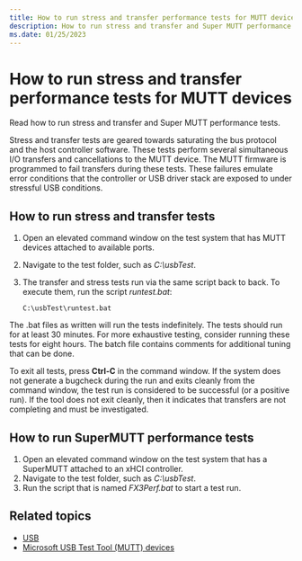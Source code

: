 ```yaml
---
title: How to run stress and transfer performance tests for MUTT devices
description: How to run stress and transfer and Super MUTT performance tests.
ms.date: 01/25/2023
---
```


# How to run stress and transfer performance tests for MUTT devices

Read how to run stress and transfer and Super MUTT performance tests.

Stress and transfer tests are geared towards saturating the bus protocol and the host controller software. These tests perform several simultaneous I/O transfers and cancellations to the MUTT device. The MUTT firmware is programmed to fail transfers during these tests. These failures emulate error conditions that the controller or USB driver stack are exposed to under stressful USB conditions.

## How to run stress and transfer tests

1. Open an elevated command window on the test system that has MUTT devices attached to available ports.
1. Navigate to the test folder, such as *C:\\usbTest*.
1. The transfer and stress tests run via the same script back to back. To execute them, run the script *runtest.bat*:

    ```console
    C:\usbTest\runtest.bat
    ```

The .bat files as written will run the tests indefinitely. The tests should run for at least 30 minutes. For more exhaustive testing, consider running these tests for eight hours. The batch file contains comments for additional tuning that can be done.

To exit all tests, press **Ctrl-C** in the command window. If the system does not generate a bugcheck during the run and exits cleanly from the command window, the test run is considered to be successful (or a positive run). If the tool does not exit cleanly, then it indicates that transfers are not completing and must be investigated.

## How to run SuperMUTT performance tests

1. Open an elevated command window on the test system that has a SuperMUTT attached to an xHCI controller.
1. Navigate to the test folder, such as *C:\\usbTest*.
1. Run the script that is named *FX3Perf.bat* to start a test run.

## Related topics

- [USB](../index.yml)
- [Microsoft USB Test Tool (MUTT) devices](microsoft-usb-test-tool--mutt--devices.md)
